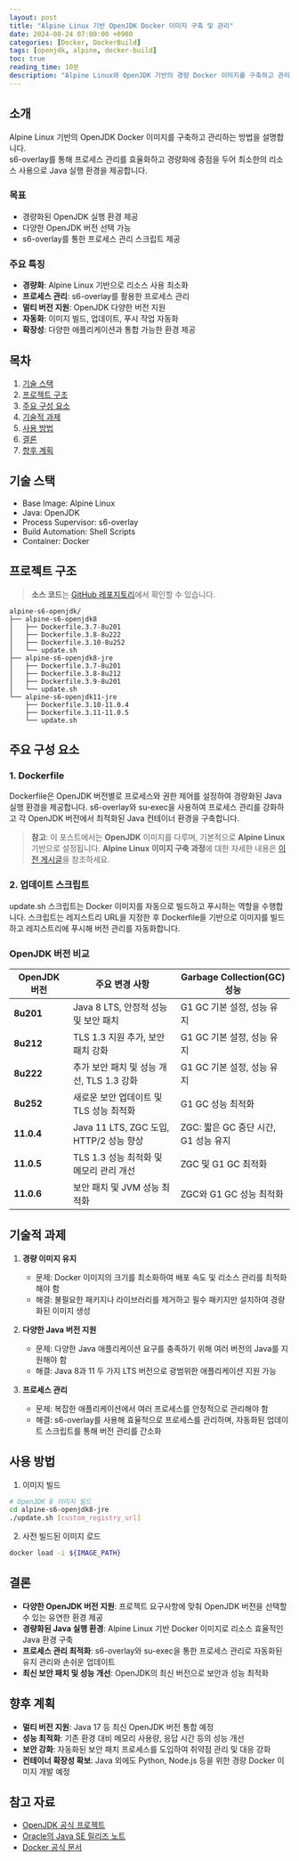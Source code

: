 ```yaml
---
layout: post
title: "Alpine Linux 기반 OpenJDK Docker 이미지 구축 및 관리"
date: 2024-08-24 07:00:00 +0900
categories: [Docker, DockerBuild]
tags: [openjdk, alpine, docker-build]
toc: true
reading_time: 10분
description: "Alpine Linux와 OpenJDK 기반의 경량 Docker 이미지를 구축하고 관리하는 방법을 설명합니다. s6-overlay를 활용한 프로세스 관리와 자동화 스크립트를 다룹니다."
---
```


## 소개

Alpine Linux 기반의 OpenJDK Docker 이미지를 구축하고 관리하는 방법을 설명합니다.  
s6-overlay를 통해 프로세스 관리를 효율화하고 경량화에 중점을 두어 최소한의 리소스 사용으로 Java 실행 환경을 제공합니다.

### 목표

- 경량화된 OpenJDK 실행 환경 제공
- 다양한 OpenJDK 버전 선택 가능
- s6-overlay를 통한 프로세스 관리 스크립트 제공

### 주요 특징

- **경량화**: Alpine Linux 기반으로 리소스 사용 최소화
- **프로세스 관리**: s6-overlay를 활용한 프로세스 관리
- **멀티 버전 지원**: OpenJDK 다양한 버전 지원
- **자동화**: 이미지 빌드, 업데이트, 푸시 작업 자동화
- **확장성**: 다양한 애플리케이션과 통합 가능한 환경 제공

## 목차

1. [기술 스택](#기술-스택)
2. [프로젝트 구조](#프로젝트-구조)
3. [주요 구성 요소](#주요-구성-요소)
4. [기술적 과제](#기술적-과제)
5. [사용 방법](#사용-방법)
6. [결론](#결론)
7. [향후 계획](#향후-계획)

## 기술 스택

- Base Image: Alpine Linux
- Java: OpenJDK
- Process Supervisor: s6-overlay
- Build Automation: Shell Scripts
- Container: Docker

## 프로젝트 구조

> **소스 코드**는 [GitHub 레포지토리](https://github.com/chudevops/docker-build/tree/master/alpine-s6-openjdk)에서 확인할 수 있습니다.

```plaintext
alpine-s6-openjdk/
├── alpine-s6-openjdk8
│   ├── Dockerfile.3.7-8u201
│   ├── Dockerfile.3.8-8u222
│   ├── Dockerfile.3.10-8u252
│   └── update.sh
├── alpine-s6-openjdk8-jre
│   ├── Dockerfile.3.7-8u201
│   ├── Dockerfile.3.8-8u212
│   ├── Dockerfile.3.9-8u201
│   └── update.sh
└── alpine-s6-openjdk11-jre
    ├── Dockerfile.3.10-11.0.4
    ├── Dockerfile.3.11-11.0.5
    └── update.sh
```

## 주요 구성 요소

### 1. Dockerfile
Dockerfile은 OpenJDK 버전별로 프로세스와 권한 제어를 설정하여 경량화된 Java 실행 환경을 제공합니다. s6-overlay와 su-exec을 사용하여 프로세스 관리를 강화하고 각 OpenJDK 버전에서 최적화된 Java 컨테이너 환경을 구축합니다.

> **참고**: 이 포스트에서는 **OpenJDK** 이미지를 다루며, 기본적으로 **Alpine Linux** 기반으로 설정됩니다. **Alpine Linux 이미지 구축 과정**에 대한 자세한 내용은 [이전 게시글](https://chudevops.github.io/posts/alpine-linux-s6-overlay-docker-image-management/)을 참조하세요.

### 2. 업데이트 스크립트
update.sh 스크립트는 Docker 이미지를 자동으로 빌드하고 푸시하는 역할을 수행합니다. 스크립트는 레지스트리 URL을 지정한 후 Dockerfile을 기반으로 이미지를 빌드하고 레지스트리에 푸시해 버전 관리를 자동화합니다.

### OpenJDK 버전 비교

| OpenJDK 버전  | 주요 변경 사항                               | Garbage Collection(GC) 성능      |
|---------------|----------------------------------------|----------------------------|
| **8u201**     | Java 8 LTS, 안정적 성능 및 보안 패치    | G1 GC 기본 설정, 성능 유지  |
| **8u212**     | TLS 1.3 지원 추가, 보안 패치 강화       | G1 GC 기본 설정, 성능 유지  |
| **8u222**     | 추가 보안 패치 및 성능 개선, TLS 1.3 강화    | G1 GC 기본 설정, 성능 유지  |
| **8u252**     | 새로운 보안 업데이트 및 TLS 성능 최적화       | G1 GC 성능 최적화  |
| **11.0.4**    | Java 11 LTS, ZGC 도입, HTTP/2 성능 향상 | ZGC: 짧은 GC 중단 시간, G1 성능 유지 |
| **11.0.5**    | TLS 1.3 성능 최적화 및 메모리 관리 개선 | ZGC 및 G1 GC 최적화         |
| **11.0.6**    | 보안 패치 및 JVM 성능 최적화            | ZGC와 G1 GC 성능 최적화     |


## 기술적 과제

1. **경량 이미지 유지**
   - 문제: Docker 이미지의 크기를 최소화하여 배포 속도 및 리소스 관리를 최적화해야 함
   - 해결: 불필요한 패키지나 라이브러리를 제거하고 필수 패키지만 설치하여 경량화된 이미지 생성

2. **다양한 Java 버전 지원**
   - 문제: 다양한 Java 애플리케이션 요구를 충족하기 위해 여러 버전의 Java를 지원해야 함
   - 해결: Java 8과 11 두 가지 LTS 버전으로 광범위한 애플리케이션 지원 가능

3. **프로세스 관리**
   - 문제: 복잡한 애플리케이션에서 여러 프로세스를 안정적으로 관리해야 함
   - 해결: s6-overlay를 사용해 효율적으로 프로세스를 관리하며, 자동화된 업데이트 스크립트를 통해 버전 관리를 간소화

## 사용 방법

1. 이미지 빌드
```bash
# OpenJDK 8 이미지 빌드
cd alpine-s6-openjdk8-jre
./update.sh [custom_registry_url]
```

2. 사전 빌드된 이미지 로드
```bash
docker load -i ${IMAGE_PATH}
```

## 결론

- **다양한 OpenJDK 버전 지원**: 프로젝트 요구사항에 맞춰 OpenJDK 버전을 선택할 수 있는 유연한 환경 제공
- **경량화된 Java 실행 환경**: Alpine Linux 기반 Docker 이미지로 리소스 효율적인 Java 환경 구축
- **프로세스 관리 최적화**: s6-overlay와 su-exec을 통한 프로세스 관리로 자동화된 유지 관리와 손쉬운 업데이트
- **최신 보안 패치 및 성능 개선**: OpenJDK의 최신 버전으로 보안과 성능 최적화

## 향후 계획

- **멀티 버전 지원**: Java 17 등 최신 OpenJDK 버전 통합 예정
- **성능 최적화**: 기존 환경 대비 메모리 사용량, 응답 시간 등의 성능 개선
- **보안 강화**: 자동화된 보안 패치 프로세스를 도입하여 취약점 관리 및 대응 강화
- **컨테이너 확장성 확보**: Java 외에도 Python, Node.js 등을 위한 경량 Docker 이미지 개발 예정

## 참고 자료

- [OpenJDK 공식 프로젝트](https://openjdk.java.net/)
- [Oracle의 Java SE 릴리즈 노트](https://www.oracle.com/java/technologies/java-se-glance.html)
- [Docker 공식 문서](https://docs.docker.com/)
